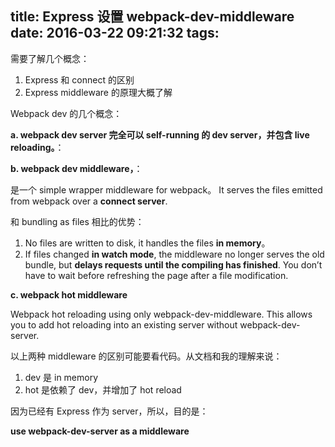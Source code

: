 title: Express 设置 webpack-dev-middleware
date: 2016-03-22 09:21:32
tags:
---

需要了解几个概念：

1. Express 和 connect 的区别
2. Express middleware 的原理大概了解

Webpack dev 的几个概念：

**a. webpack dev server 完全可以 self-running 的 dev server，并包含 live reloading。**：

**b. webpack dev middleware，**：

是一个 simple wrapper middleware for webpack。 It serves the files emitted from webpack over a **connect server**.

和 bundling as files 相比的优势：

1. No files are written to disk, it handles the files **in memory**。
2. If files changed **in watch mode**, the middleware no longer serves the old bundle, but **delays requests until the compiling has finished**. You don’t have to wait before refreshing the page after a file modification.

**c. webpack hot middleware**

Webpack hot reloading using only webpack-dev-middleware. This allows you to add hot reloading into an existing server without webpack-dev-server.

以上两种 middleware 的区别可能要看代码。从文档和我的理解来说：

1. dev 是 in memory
2. hot 是依赖了 dev，并增加了 hot reload

因为已经有 Express 作为 server，所以，目的是：

**use webpack-dev-server as a middleware**


